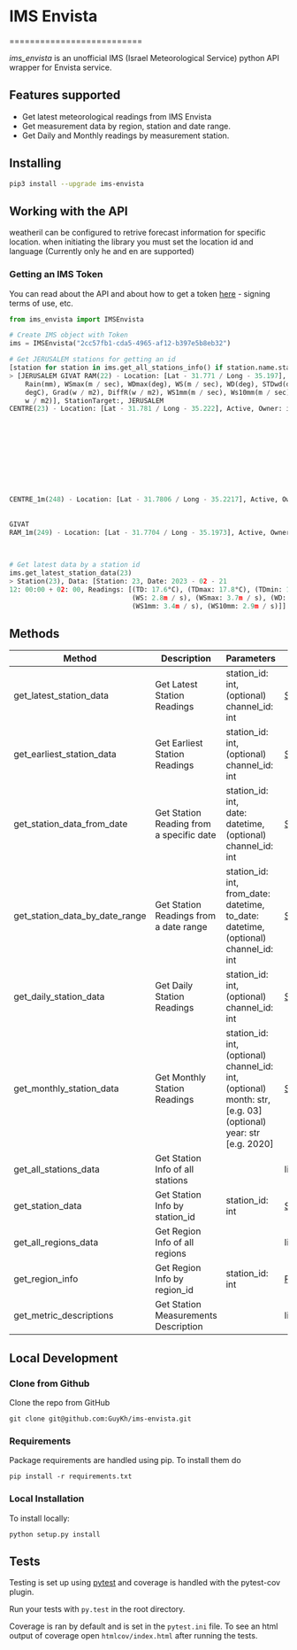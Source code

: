 # IMS Envista
==========================

*ims_envista*  is an unofficial IMS (Israel Meteorological Service) python API wrapper for Envista service.

## Features supported

* Get latest meteorological readings from IMS Envista
* Get measurement data by region, station and date range.
* Get Daily and Monthly readings by measurement station.

## Installing

```bash
pip3 install --upgrade ims-envista
```

## Working with the API

weatheril can be configured to retrive forecast information for specific location. when initiating the library you must set the location id and language (Currently only he and en are supported)

### Getting an IMS Token
You can read about the API and about how to get a token [here](https://ims.gov.il/en/ObservationDataAPI) - signing terms of use, etc.

```python
from ims_envista import IMSEnvista

# Create IMS object with Token
ims = IMSEnvista("2cc57fb1-cda5-4965-af12-b397e5b8eb32")

# Get JERUSALEM stations for getting an id
[station for station in ims.get_all_stations_info() if station.name.startswith("JERUSALEM")]
> [JERUSALEM GIVAT RAM(22) - Location: [Lat - 31.771 / Long - 35.197], Active, Owner: ims, RegionId: 7, Monitors: [
    Rain(mm), WSmax(m / sec), WDmax(deg), WS(m / sec), WD(deg), STDwd(deg), TD(degC), RH( %), TDmax(degC), TDmin(
    degC), Grad(w / m2), DiffR(w / m2), WS1mm(m / sec), Ws10mm(m / sec), Time(hhmm), NIP(
    w / m2)], StationTarget:, JERUSALEM
CENTRE(23) - Location: [Lat - 31.781 / Long - 35.222], Active, Owner: ims, RegionId: 7, Monitors: [Rain(mm),
                                                                                                   WSmax(m / sec),
                                                                                                   WDmax(deg),
                                                                                                   WS(m / sec), WD(deg),
                                                                                                   STDwd(deg), TD(degC),
                                                                                                   TDmax(degC),
                                                                                                   TDmin(degC),
                                                                                                   WS1mm(m / sec),
                                                                                                   Ws10mm(m / sec),
                                                                                                   Time(hhmm), BP(mb),
                                                                                                   RH( %)], StationTarget:, JERUSALEM
CENTRE_1m(248) - Location: [Lat - 31.7806 / Long - 35.2217], Active, Owner: ims, RegionId: 7, Monitors: [Rain_1_min(mm),
                                                                                                         Rain_Corr(
                                                                                                             mm)], StationTarget:, JERUSALEM
GIVAT
RAM_1m(249) - Location: [Lat - 31.7704 / Long - 35.1973], Active, Owner: ims, RegionId: 7, Monitors: [Rain_1_min(mm),
                                                                                                      Rain_Corr(
                                                                                                          mm)], StationTarget:]

# Get latest data by a station id
ims.get_latest_station_data(23)
> Station(23), Data: [Station: 23, Date: 2023 - 02 - 21
12: 00:00 + 02: 00, Readings: [(TD: 17.6°C), (TDmax: 17.8°C), (TDmin: 17.5°C), (RH: 58.0 %), (Rain: 0.0mm),
                               (WS: 2.8m / s), (WSmax: 3.7m / s), (WD: 285.0deg), (WDmax: 289.0deg), (STDwd: 10.5deg),
                               (WS1mm: 3.4m / s), (WS10mm: 2.9m / s)]]
```

## Methods

| Method  | Description  | Parameters  | Returns  |
|--- |--- |--- |--- |
| get_latest_station_data  | Get Latest Station Readings  | station_id: int, <br>(optional) channel_id: int  | [StationMeteorologicalReadings](./ims_envista/meteo_data.py)  |
| get_earliest_station_data  | Get Earliest Station Readings  | station_id: int, <br>(optional) channel_id: int  | [StationMeteorologicalReadings](./ims_envista/meteo_data.py)  |
| get_station_data_from_date  | Get Station Reading from a specific date  | station_id: int, <br>date: datetime, <br>(optional) channel_id: int  | [StationMeteorologicalReadings](./ims_envista/meteo_data.py)  |
| get_station_data_by_date_range  | Get Station Readings from a date range  | station_id: int, <br>from_date: datetime, <br>to_date: datetime, <br>(optional) channel_id: int  | [StationMeteorologicalReadings](./ims_envista/meteo_data.py)  |
| get_daily_station_data  | Get Daily Station Readings  | station_id: int, <br>(optional) channel_id: int  | [StationMeteorologicalReadings](./ims_envista/meteo_data.py)  |
| get_monthly_station_data  | Get Monthly Station Readings  | station_id: int, <br>(optional) channel_id: int, <br>(optional) month: str, [e.g. 03]<br>(optional) year: str [e.g. 2020]  | [StationMeteorologicalReadings](./ims_envista/meteo_data.py)  |
| get_all_stations_data  | Get Station Info of all stations  |   | list[[Station](./ims_envista/station_data.py)]  |
| get_station_data  | Get Station Info by station_id  | station_id: int  | [Station](./ims_envista/station_data.py)  |
| get_all_regions_data  | Get Region Info of all regions  |   | list[[Region](./ims_envista/station_data.py)]  |
| get_region_info  | Get Region Info by region_id  | station_id: int  | [Region](./ims_envista/station_data.py)  |
| get_metric_descriptions  | Get Station Measurements Description  |   | list[[IMSVariable]](./ims_envista/ims_variable.py)  |

## Local Development

### Clone from Github

Clone the repo from GitHub

```
git clone git@github.com:GuyKh/ims-envista.git
```

### Requirements

Package requirements are handled using pip. To install them do

```
pip install -r requirements.txt
```

### Local Installation

To install locally:

```
python setup.py install
```

## Tests

Testing is set up using [pytest](http://pytest.org) and coverage is handled
with the pytest-cov plugin.

Run your tests with ```py.test``` in the root directory.

Coverage is ran by default and is set in the ```pytest.ini``` file.
To see an html output of coverage open ```htmlcov/index.html``` after running the tests.
